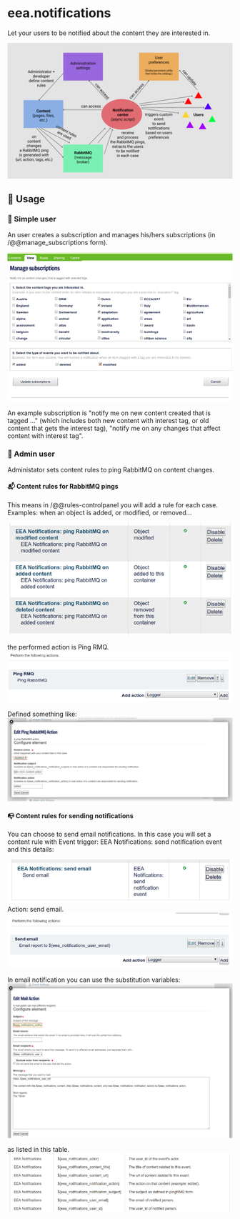 # eea.notifications
Let your users to be notified about the content they are interested in.

<kbd>
  <img src="https://github.com/eea/eea.notifications/blob/master/docs/mockup.png" title="Mockup" alt="Mockup">
</kbd>


## :book: Usage

### :baby: Simple user

An user creates a subscription and manages his/hers subscriptions (in /@@manage_subscriptions form).

<kbd>
  <img src="https://github.com/eea/eea.notifications/blob/master/docs/manage-subscriptions-form.png" title="Manage subscriptions form" alt="Manage subscriptions form">
</kbd>


An example subscription is "notify me on new content created that is tagged ..." (which includes both new content with interest tag, or old content that gets the interest tag), "notify me on any changes that affect content with interest tag".

### :man: Admin user

Administator sets content rules to ping RabbitMQ on content changes.

#### :mailbox_with_mail: Content rules for RabbitMQ pings

This means in /@@rules-controlpanel you will add a rule for each case. Examples: when an object is added, or modified, or removed...

<kbd>
  <img src="https://github.com/eea/eea.notifications/blob/master/docs/manage-content-rules-1.png" title="Manage content rules 1" alt="Manage content rules 1">
</kbd>

the performed action is Ping RMQ.
<kbd>
  <img src="https://github.com/eea/eea.notifications/blob/master/docs/manage-content-rules-2.png" title="Manage content rules 2" alt="Manage content rules 2">
</kbd>

Defined something like:
<kbd>
  <img src="https://github.com/eea/eea.notifications/blob/master/docs/manage-content-rules-3.png" title="Manage content rules 3" alt="Manage content rules 3">
</kbd>

#### :mailbox_with_no_mail: Content rules for sending notifications

You can choose to send email notifications. In this case you will set a content rule with Event trigger: EEA Notifications: send notification event and this details:

<kbd>
  <img src="https://github.com/eea/eea.notifications/blob/master/docs/manage-content-rules-b-1.png" title="Manage content rules b 1" alt="Manage content rules b 1">
</kbd>
Action: send email.
<kbd>
  <img src="https://github.com/eea/eea.notifications/blob/master/docs/manage-content-rules-b-2.png" title="Manage content rules b 2" alt="Manage content rules b 2">
</kbd>

In email notification you can use the substitution variables:
<kbd>
  <img src="https://github.com/eea/eea.notifications/blob/master/docs/manage-content-rules-b-3.png" title="Manage content rules b 3" alt="Manage content rules b 3">
</kbd>

as listed in this table.
<kbd>
  <img src="https://github.com/eea/eea.notifications/blob/master/docs/manage-content-rules-b-4.png" title="Manage content rules b 4" alt="Manage content rules b 4">
</kbd>

